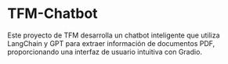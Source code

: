 # TFM-Chatbot
Este proyecto de TFM desarrolla un chatbot inteligente que utiliza LangChain y GPT para extraer información de documentos PDF, proporcionando una interfaz de usuario intuitiva con Gradio.

